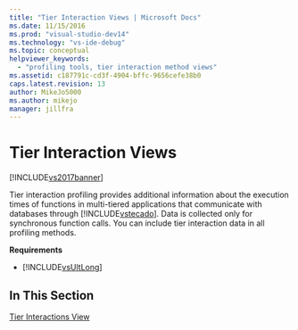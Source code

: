 ```yaml
---
title: "Tier Interaction Views | Microsoft Docs"
ms.date: 11/15/2016
ms.prod: "visual-studio-dev14"
ms.technology: "vs-ide-debug"
ms.topic: conceptual
helpviewer_keywords: 
  - "profiling tools, tier interaction method views"
ms.assetid: c187791c-cd3f-4904-bffc-9656cefe38b0
caps.latest.revision: 13
author: MikeJo5000
ms.author: mikejo
manager: jillfra
---
```

# Tier Interaction Views
[!INCLUDE[vs2017banner](../includes/vs2017banner.md)]

Tier interaction profiling provides additional information about the execution times of functions in multi-tiered applications that communicate with databases through [!INCLUDE[vstecado](../includes/vstecado-md.md)]. Data is collected only for synchronous function calls. You can include tier interaction data in all profiling methods.  
  
 **Requirements**  
  
- [!INCLUDE[vsUltLong](../includes/vsultlong-md.md)]  
  
## In This Section  
 [Tier Interactions View](../profiling/tier-interactions-view.md)

